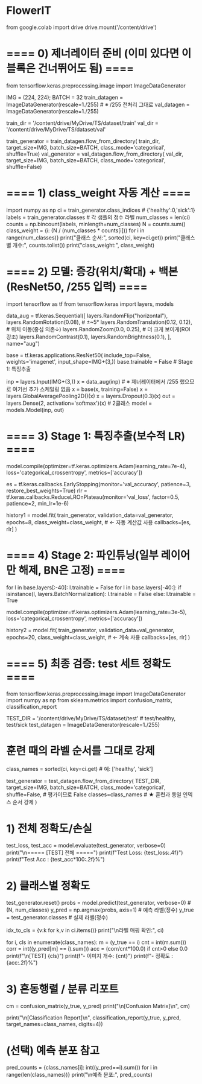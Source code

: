 # FlowerIT
from google.colab import drive
drive.mount('/content/drive')

# ==== 0) 제너레이터 준비 (이미 있다면 이 블록은 건너뛰어도 됨) ====
from tensorflow.keras.preprocessing.image import ImageDataGenerator

IMG = (224, 224); BATCH = 32
train_datagen = ImageDataGenerator(rescale=1./255)  # ※ /255 전처리 그대로
val_datagen   = ImageDataGenerator(rescale=1./255)

train_dir = '/content/drive/MyDrive/TS/dataset/train'
val_dir   = '/content/drive/MyDrive/TS/dataset/val'

train_generator = train_datagen.flow_from_directory(
    train_dir, target_size=IMG, batch_size=BATCH, class_mode='categorical', shuffle=True)
val_generator = val_datagen.flow_from_directory(
    val_dir, target_size=IMG, batch_size=BATCH, class_mode='categorical', shuffle=False)

# ==== 1) class_weight 자동 계산 ====
import numpy as np
ci = train_generator.class_indices                 # {'healthy':0,'sick':1}
labels = train_generator.classes                   # 각 샘플의 정수 라벨
num_classes = len(ci)
counts = np.bincount(labels, minlength=num_classes)
N = counts.sum()
class_weight = {i: (N / (num_classes * counts[i])) for i in range(num_classes)}
print("클래스 순서:", sorted(ci, key=ci.get))
print("클래스별 개수:", counts.tolist())
print("class_weight:", class_weight)

# ==== 2) 모델: 증강(위치/확대) + 백본(ResNet50, /255 입력) ====
import tensorflow as tf
from tensorflow.keras import layers, models

data_aug = tf.keras.Sequential([
    layers.RandomFlip("horizontal"),
    layers.RandomRotation(0.08),          # ±~5°
    layers.RandomTranslation(0.12, 0.12), # 위치 이동(중심 의존↓)
    layers.RandomZoom(0.0, 0.25),         # 더 크게 보이게(ROI 강조)
    layers.RandomContrast(0.1),
    layers.RandomBrightness(0.1),
], name="aug")

base = tf.keras.applications.ResNet50(
    include_top=False, weights='imagenet', input_shape=IMG+(3,))
base.trainable = False  # Stage 1: 특징추출

inp = layers.Input(IMG+(3,))
x = data_aug(inp)       # ※ 제너레이터에서 /255 했으므로 여기선 추가 스케일링 없음
x = base(x, training=False)
x = layers.GlobalAveragePooling2D()(x)
x = layers.Dropout(0.3)(x)
out = layers.Dense(2, activation='softmax')(x)  # 2클래스
model = models.Model(inp, out)

# ==== 3) Stage 1: 특징추출(보수적 LR) ====
model.compile(optimizer=tf.keras.optimizers.Adam(learning_rate=7e-4),
              loss='categorical_crossentropy', metrics=['accuracy'])

es = tf.keras.callbacks.EarlyStopping(monitor='val_accuracy', patience=3, restore_best_weights=True)
rlr = tf.keras.callbacks.ReduceLROnPlateau(monitor='val_loss', factor=0.5, patience=2, min_lr=1e-6)

history1 = model.fit(
    train_generator,
    validation_data=val_generator,
    epochs=8,
    class_weight=class_weight,          # ← 자동 계산값 사용
    callbacks=[es, rlr]
)

# ==== 4) Stage 2: 파인튜닝(일부 레이어만 해제, BN은 고정) ====
for l in base.layers[:-40]:
    l.trainable = False
for l in base.layers[-40:]:
    if isinstance(l, layers.BatchNormalization):
        l.trainable = False
    else:
        l.trainable = True

model.compile(optimizer=tf.keras.optimizers.Adam(learning_rate=3e-5),
              loss='categorical_crossentropy', metrics=['accuracy'])

history2 = model.fit(
    train_generator,
    validation_data=val_generator,
    epochs=20,
    class_weight=class_weight,          # ← 계속 사용
    callbacks=[es, rlr]
)

# ==== 5) 최종 검증: test 세트 정확도 ====
from tensorflow.keras.preprocessing.image import ImageDataGenerator
import numpy as np
from sklearn.metrics import confusion_matrix, classification_report

TEST_DIR = '/content/drive/MyDrive/TS/dataset/test'  # test/healthy, test/sick
test_datagen = ImageDataGenerator(rescale=1./255)

# 훈련 때의 라벨 순서를 그대로 강제
class_names = sorted(ci, key=ci.get)  # 예: ['healthy', 'sick']

test_generator = test_datagen.flow_from_directory(
    TEST_DIR,
    target_size=IMG,
    batch_size=BATCH,
    class_mode='categorical',
    shuffle=False,               # 평가이므로 False
    classes=class_names          # ★ 훈련과 동일 인덱스 순서 강제
)

# 1) 전체 정확도/손실
test_loss, test_acc = model.evaluate(test_generator, verbose=0)
print("\n===== [TEST] 전체 =====")
print(f"Test Loss: {test_loss:.4f}")
print(f"Test Acc : {test_acc*100:.2f}%")

# 2) 클래스별 정확도
test_generator.reset()
probs = model.predict(test_generator, verbose=0)   # (N, num_classes)
y_pred = np.argmax(probs, axis=1)                  # 예측 라벨(정수)
y_true = test_generator.classes                    # 실제 라벨(정수)

idx_to_cls = {v:k for k,v in ci.items()}
print("\n라벨 매핑 확인:", ci)

for i, cls in enumerate(class_names):
    m = (y_true == i)
    cnt = int(m.sum())
    corr = int((y_pred[m] == i).sum())
    acc = (corr/cnt*100.0) if cnt>0 else 0.0
    print(f"\n[TEST] {cls}")
    print(f"- 이미지 개수: {cnt}")
    print(f"- 정확도     : {acc:.2f}%")

# 3) 혼동행렬 / 분류 리포트
cm = confusion_matrix(y_true, y_pred)
print("\n[Confusion Matrix]\n", cm)

print("\n[Classification Report]\n",
      classification_report(y_true, y_pred, target_names=class_names, digits=4))

# (선택) 예측 분포 참고
pred_counts = {class_names[i]: int((y_pred==i).sum()) for i in range(len(class_names))}
print("\n예측 분포:", pred_counts)
